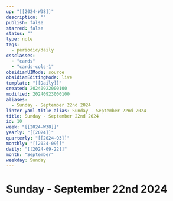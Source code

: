 ```yaml
---
up: "[[2024-W38]]"
description: ""
publish: false
starred: false
status: ""
type: note
tags:
  - periodic/daily
cssclasses:
  - "cards"
  - "cards-cols-1"
obsidianUIMode: source
obsidianEditingMode: live
template: "[[Daily]]"
created: 20240922000100
modified: 20240923000100
aliases:
  - Sunday - September 22nd 2024
linter-yaml-title-alias: Sunday - September 22nd 2024
title: Sunday - September 22nd 2024
id: 10
week: "[[2024-W38]]"
yearly: "[[2024]]"
quarterly: "[[2024-Q3]]"
monthly: "[[2024-09]]"
daily: "[[2024-09-22]]"
month: "September"
weekday: Sunday
---
```


# Sunday - September 22nd 2024
